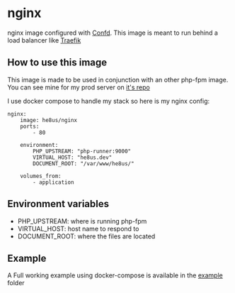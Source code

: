 # nginx

nginx image configured with [Confd](https://github.com/kelseyhightower/confd). This image is meant to run behind a 
load balancer like [Traefik](https://traefik.io/)

## How to use this image

This image is made to be used in conjunction with an other php-fpm image. You can see mine for my prod server on [it's repo](https://github.com/he8us/php-fpm-prod)

I use docker compose to handle my stack so here is my nginx config:
```
nginx:
    image: he8us/nginx
    ports:
        - 80
        
    environment:
        PHP_UPSTREAM: "php-runner:9000"
        VIRTUAL_HOST: "he8us.dev"
        DOCUMENT_ROOT: "/var/www/he8us/"

    volumes_from:
        - application
```

## Environment variables

* PHP_UPSTREAM: where is running php-fpm
* VIRTUAL_HOST: host name to respond to
* DOCUMENT_ROOT: where the files are located

## Example
A Full working example using docker-compose is available in the [example](example) folder
